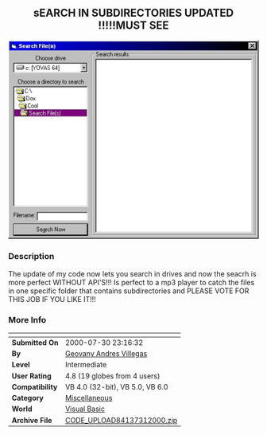 ﻿<div align="center">

## sEARCH IN SUBDIRECTORIES UPDATED \!\!\!\!\!MUST SEE

<img src="PIC200073103769529.jpg">
</div>

### Description

The update of my code now lets you search in drives and now the seacrh is more perfect WITHOUT API'S!!! Is perfect to a mp3 player to catch the files in one specific folder that contains subdirectories and PLEASE VOTE FOR THIS JOB IF YOU LIKE IT!!!
 
### More Info
 


<span>             |<span>
---                |---
**Submitted On**   |2000-07-30 23:16:32
**By**             |[Geovany Andres Villegas](https://github.com/Planet-Source-Code/PSCIndex/blob/master/ByAuthor/geovany-andres-villegas.md)
**Level**          |Intermediate
**User Rating**    |4.8 (19 globes from 4 users)
**Compatibility**  |VB 4\.0 \(32\-bit\), VB 5\.0, VB 6\.0
**Category**       |[Miscellaneous](https://github.com/Planet-Source-Code/PSCIndex/blob/master/ByCategory/miscellaneous__1-1.md)
**World**          |[Visual Basic](https://github.com/Planet-Source-Code/PSCIndex/blob/master/ByWorld/visual-basic.md)
**Archive File**   |[CODE\_UPLOAD84137312000\.zip](https://github.com/Planet-Source-Code/geovany-andres-villegas-search-in-subdirectories-updated-must-see__1-10235/archive/master.zip)








